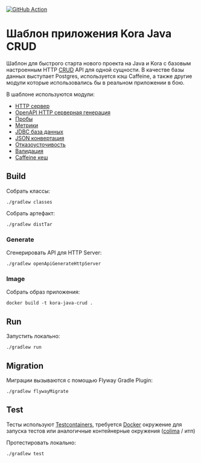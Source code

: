 [![GitHub Action](https://github.com/kora-projects/kora-java-crud-template/workflows/Build%20Master/badge.svg)](https://github.com/kora-projects/kora-java-crud-template/actions?query=workflow%3A%22Build%20Master%22++)

# Шаблон приложения Kora Java CRUD

Шаблон для быстрого старта нового проекта на Java и Kora с базовым настроенным HTTP [CRUD](https://github.com/swagger-api/swagger-petstore) API для одной сущности.
В качестве базы данных выступает Postgres, используется кэш Caffeine, 
а также другие модули которые использовались бы в реальном приложении в бою.

В шаблоне используются модули:
- [HTTP сервер](https://kora-projects.github.io/kora-docs/ru/documentation/http-server/)
- [OpenAPI HTTP серверная генерация](https://kora-projects.github.io/kora-docs/ru/documentation/openapi-codegen/)
- [Пробы](https://kora-projects.github.io/kora-docs/ru/documentation/probes/)
- [Метрики](https://kora-projects.github.io/kora-docs/ru/documentation/metrics/)
- [JDBC база данных](https://kora-projects.github.io/kora-docs/ru/documentation/database-jdbc/)
- [JSON конвертация](https://kora-projects.github.io/kora-docs/ru/documentation/json/)
- [Отказоусточивость](https://kora-projects.github.io/kora-docs/ru/documentation/resilient/)
- [Валидация](https://kora-projects.github.io/kora-docs/ru/documentation/validation/)
- [Caffeine кеш](https://kora-projects.github.io/kora-docs/ru/documentation/cache/#caffeine)

## Build

Собрать классы:

```shell
./gradlew classes
```

Собрать артефакт:

```shell
./gradlew distTar
```

### Generate

Сгенерировать API для HTTP Server:
```shell
./gradlew openApiGenerateHttpServer
```

### Image

Собрать образ приложения:
```shell
docker build -t kora-java-crud .
```

## Run

Запустить локально:
```shell
./gradlew run
```

## Migration

Миграции вызываются с помощью Flyway Gradle Plugin:
```shell
./gradlew flywayMigrate
```

## Test

Тесты используют [Testcontainers](https://java.testcontainers.org/), требуется [Docker](https://docs.docker.com/engine/install/) окружение для запуска тестов или аналогичные контейнерные окружения ([colima](https://github.com/abiosoft/colima) / итп)

Протестировать локально:
```shell
./gradlew test
```
